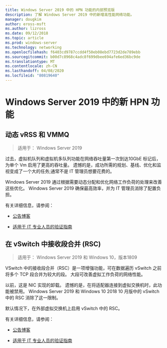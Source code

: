 ```yaml
---
title: Windows Server 2019 中的 HPN 功能的内部预览版
description: 了解 Windows Server 2019 中的新增高性能网络功能。
manager: dougkim
author: eross-msft
ms.author: lizross
ms.date: 09/12/2018
ms.topic: article
ms.prod: windows-server
ms.technology: networking
ms.openlocfilehash: f6403cd9787ccdd4f50eb08ebd7723d2de789ebb
ms.sourcegitcommit: b00d7c8968c4adc8f699dbee694afe6ed36bc9de
ms.translationtype: MT
ms.contentlocale: zh-CN
ms.lasthandoff: 04/08/2020
ms.locfileid: "80819640"
---
```

# <a name="new-hpn-features-in-windows-server-2019"></a>Windows Server 2019 中的新 HPN 功能


## <a name="dynamic-vrss-and-vmmq"></a>动态 vRSS 和 VMMQ

>适用于： Windows Server 2019

过去，虚拟机队列和虚拟机多队列功能在网络吞吐量第一次到达10GbE 标记后，为单个 Vm 启用了更高的吞吐量。 遗憾的是，成功所需的规划、基线、优化和监视变成了一个大的任务;通常不是 IT 管理员想要花费的。 

Windows Server 2019 通过根据需要动态分配和优化网络工作负荷的处理来改善这些优化。 Windows Server 2019 确保最高效率，并为 IT 管理员消除了配置负担。

有关详细信息，请参阅：

-   [公告博客](https://blogs.technet.microsoft.com/networking/2018/08/22/netperf4vw/)

-   [适用于 IT 专业人员的验证指南](https://aka.ms/DVMMQ-Validation)

## <a name="receive-segment-coalescing-rsc-in-the-vswitch"></a>在 vSwitch 中接收段合并 (RSC)

>适用于： Windows Server 2019 和 Windows 10，版本1809

VSwitch 中的接收段合并（RSC）是一项增强功能，可在数据遍历 vSwitch 之前将多个 TCP 段合并为较大的段。 大段可改善虚拟工作负荷的网络性能。

以前，这是 NIC 实现的卸载。 遗憾的是，在将适配器连接到虚拟交换机时，此功能被禁用。 Windows Server 2019 和 Windows 10 2018 10 月版中的 vSwitch 中的 RSC 消除了这一限制。

默认情况下，在外部虚拟交换机上启用 vSwitch 中的 RSC。

有关详细信息，请参阅：

-  [公告博客](https://blogs.technet.microsoft.com/networking/2018/08/22/netperf4vw/)

-  [适用于 IT 专业人员的验证指南](https://aka.ms/RSC-Validation)
